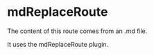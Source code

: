 # mdReplaceRoute

The content of this route comes from an .md file.

It uses the mdReplaceRoute plugin.
